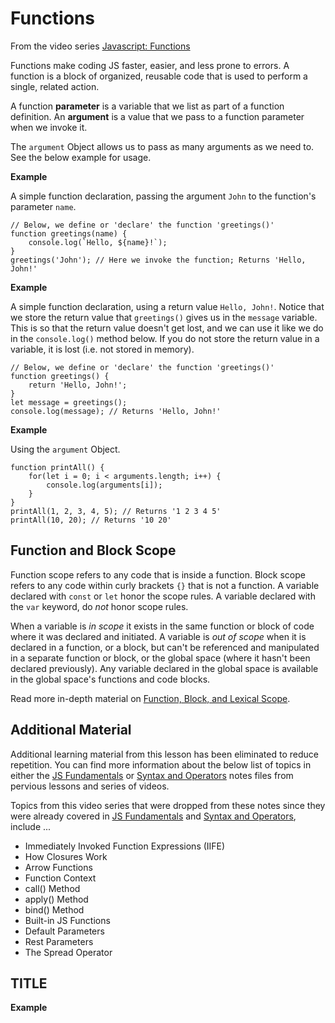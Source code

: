 # Functions
From the video series [Javascript: Functions](https://app.pluralsight.com/library/courses/javascript-functions/table-of-contents)

Functions make coding JS faster, easier, and less prone to errors. A function is a block of organized, reusable code that is used to perform a single, related action.

A function **parameter** is a variable that we list as part of a function definition. An **argument** is a value that we pass to a function parameter when we invoke it. 

The `argument` Object allows us to pass as many arguments as we need to. See the below example for usage.

**Example**

A simple function declaration, passing the argument `John` to the function's parameter `name`.
```
// Below, we define or 'declare' the function 'greetings()'
function greetings(name) {
    console.log(`Hello, ${name}!`);
}
greetings('John'); // Here we invoke the function; Returns 'Hello, John!'
```

**Example**

A simple function declaration, using a return value `Hello, John!`. Notice that we store the return value that `greetings()` gives us in the `message` variable. This is so that the return value doesn't get lost, and we can use it like we do in the `console.log()` method below. If you do not store the return value in a variable, it is lost (i.e. not stored in memory).
```
// Below, we define or 'declare' the function 'greetings()'
function greetings() {
    return 'Hello, John!';
}
let message = greetings();
console.log(message); // Returns 'Hello, John!'
```

**Example**

Using the `argument` Object.
```
function printAll() {
    for(let i = 0; i < arguments.length; i++) {
        console.log(arguments[i]);
    }
}
printAll(1, 2, 3, 4, 5); // Returns '1 2 3 4 5'
printAll(10, 20); // Returns '10 20'
```

## Function and Block Scope
Function scope refers to any code that is inside a function. Block scope refers to any code within curly brackets `{}` that is not a function. A variable declared with `const` or `let` honor the scope rules. A variable declared with the `var` keyword, do _not_ honor scope rules.

When a variable is _in scope_ it exists in the same function or block of code where it was declared and initiated. A variable is _out of scope_ when it is declared in a function, or a block, but can't be referenced and manipulated in a separate function or block, or the global space (where it hasn't been declared previously). Any variable declared in the global space is available in the global space's functions and code blocks.

Read more in-depth material on [Function, Block, and Lexical Scope](https://www.freecodecamp.org/news/javascript-lexical-scope-tutorial/).


## Additional Material
Additional learning material from this lesson has been eliminated to reduce repetition. You can find more information about the below list of topics in either the [JS Fundamentals](../09-05-08/2-Fundamentals.md) or [Syntax and Operators](../09-05-08/3-Syntax-and-Operators.md) notes files from pervious lessons and series of videos.

Topics from this video series that were dropped from these notes since they were already covered in [JS Fundamentals](../09-05-08/2-Fundamentals.md) and [Syntax and Operators](../09-05-08/3-Syntax-and-Operators.md), include ...
 - Immediately Invoked Function Expressions (IIFE)
 - How Closures Work
 - Arrow Functions
 - Function Context
 - call() Method
 - apply() Method
 - bind() Method
 - Built-in JS Functions
 - Default Parameters
 - Rest Parameters
 - The Spread Operator


## TITLE
**Example**
```
```